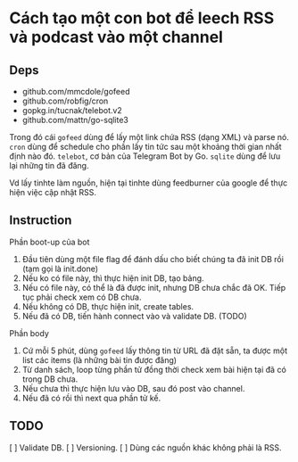 # Cách tạo một con bot để leech RSS và podcast vào một channel

## Deps

- github.com/mmcdole/gofeed
- github.com/robfig/cron
- gopkg.in/tucnak/telebot.v2
- github.com/mattn/go-sqlite3

Trong đó cái `gofeed` dùng để lấy một link chứa RSS (dạng XML) và parse nó. `cron` dùng để schedule cho phần lấy tin tức sau một khoảng thời gian nhất định nào đó. `telebot`, cơ bản của Telegram Bot by Go. `sqlite` dùng để lưu lại những tin đã đăng.

Vd lấy tinhte làm nguồn, hiện tại tinhte dùng feedburner của google để thực hiện việc cập nhật RSS.

## Instruction

Phần boot-up của bot

1. Đầu tiên dùng một file flag để đánh dấu cho biết chúng ta đã init DB rồi (tạm gọi là init.done)
2. Nếu ko có file này, thì thực hiện init DB, tạo bảng.
3. Nếu có file này, có thể là đã được init, nhưng DB chưa chắc đã OK. Tiếp tục phải check xem có DB chưa.
4. Nếu không có DB, thực hiện init, create tables.
5. Nếu đã có DB, tiến hành connect vào và validate DB. (TODO)

Phần body

1. Cứ mỗi 5 phút, dùng `gofeed` lấy thông tin từ URL đã đặt sẵn, ta được một list các items (là những bài tin được đăng)
2. Từ danh sách, loop từng phần tử đồng thời check xem bài hiện tại đã có trong DB chưa.
3. Nếu chưa thì thực hiện lưu vào DB, sau đó post vào channel.
4. Nếu đã có rồi thì next qua phần tử kế.

## TODO

[ ] Validate DB.
[ ] Versioning.
[ ] Dùng các nguồn khác không phải là RSS.
